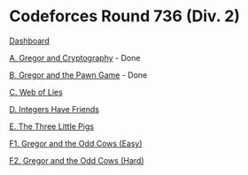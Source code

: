 # Codeforces Round 736 (Div. 2)

[Dashboard](https://codeforces.com/contest/1549)

[A. Gregor and Cryptography](https://codeforces.com/contest/1549/problem/A) - Done

[B. Gregor and the Pawn Game](https://codeforces.com/contest/1549/problem/B) - Done

[C. Web of Lies](https://codeforces.com/contest/1549/problem/C)

[D. Integers Have Friends](https://codeforces.com/contest/1549/problem/D)

[E. The Three Little Pigs](https://codeforces.com/contest/1549/problem/E)

[F1. Gregor and the Odd Cows (Easy)](https://codeforces.com/contest/1549/problem/F1)

[F2. Gregor and the Odd Cows (Hard)](https://codeforces.com/contest/1549/problem/F2)
